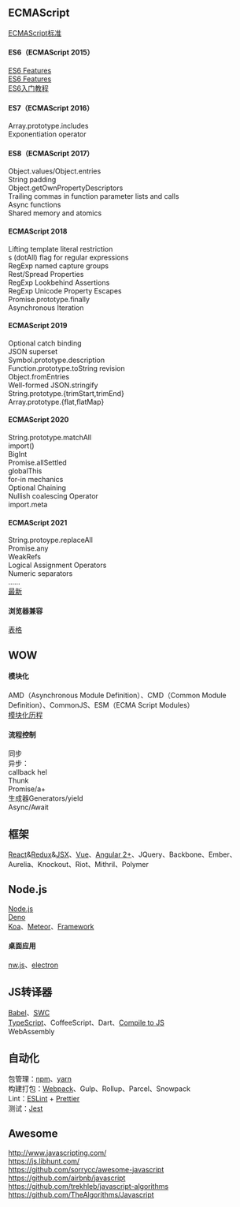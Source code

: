 ## ECMAScript
[ECMAScript标准](https://github.com/tc39/ecma262)

#### ES6（ECMAScript 2015）
[ES6 Features](https://github.com/lukehoban/es6features)    
[ES6 Features](https://github.com/rse/es6-features)    
[ES6入门教程](http://es6.ruanyifeng.com/) 

#### ES7（ECMAScript 2016）
Array.prototype.includes   
Exponentiation operator

#### ES8（ECMAScript 2017）
Object.values/Object.entries   
String padding   
Object.getOwnPropertyDescriptors   
Trailing commas in function parameter lists and calls   
Async functions   
Shared memory and atomics

#### ECMAScript 2018
Lifting template literal restriction   
s (dotAll) flag for regular expressions   
RegExp named capture groups   
Rest/Spread Properties   
RegExp Lookbehind Assertions   
RegExp Unicode Property Escapes   
Promise.prototype.finally   
Asynchronous Iteration

#### ECMAScript 2019
Optional catch binding   
JSON superset   
Symbol.prototype.description   
Function.prototype.toString revision   
Object.fromEntries   
Well-formed JSON.stringify   
String.prototype.{trimStart,trimEnd}   
Array.prototype.{flat,flatMap}

#### ECMAScript 2020
String.prototype.matchAll   
import()   
BigInt   
Promise.allSettled   
globalThis   
for-in mechanics   
Optional Chaining   
Nullish coalescing Operator   
import.meta

#### ECMAScript 2021
String.protoype.replaceAll   
Promise.any   
WeakRefs   
Logical Assignment Operators   
Numeric separators   
……  
[最新](https://github.com/tc39/proposals/blob/master/finished-proposals.md)

#### 浏览器兼容
[表格](http://kangax.github.io/compat-table/)   

## WOW
#### 模块化
AMD（Asynchronous Module Definition）、CMD（Common Module Definition）、CommonJS、ESM（ECMA Script Modules）   
[模块化历程](http://www.cnblogs.com/lvdabao/p/js-modules-develop.html) 

#### 流程控制  
   同步   
   异步：   
      callback hel   
      Thunk   
      Promise/a+   
      生成器Generators/yield   
      Async/Await   

## 框架
[React](https://reactjs.org/)&[Redux](https://redux.js.org)&[JSX](https://facebook.github.io/jsx/)、[Vue](https://cn.vuejs.org/)、[Angular 2+](https://angular.io/)、JQuery、Backbone、Ember、Aurelia、Knockout、Riot、Mithril、Polymer   

## Node.js
[Node.js](https://nodejs.org/)    
[Deno](https://deno.land/)    
[Koa](https://koajs.com/)、[Meteor](https://www.meteor.com/)、[Framework](http://nodeframework.com/) 

#### 桌面应用
[nw.js](https://nwjs.io/)、[electron](https://electronjs.org/)   

## JS转译器
[Babel](https://babeljs.io/)、[SWC](https://swc.rs/)   
[TypeScript](http://www.typescriptlang.org/)、CoffeeScript、Dart、[Compile to JS](https://github.com/jashkenas/coffeescript/wiki/List-of-languages-that-compile-to-JS)   
WebAssembly   

## 自动化
包管理：[npm](https://www.npmjs.com/)、[yarn](https://www.yarnpkg.com/)   
构建打包：[Webpack](https://webpack.js.org/)、Gulp、Rollup、Parcel、Snowpack   
Lint：[ESLint](https://eslint.org/) + [Prettier](https://prettier.io/)   
测试：[Jest](https://jestjs.io/)   

## Awesome
http://www.javascripting.com/   
https://js.libhunt.com/   
https://github.com/sorrycc/awesome-javascript   
https://github.com/airbnb/javascript   
https://github.com/trekhleb/javascript-algorithms   
https://github.com/TheAlgorithms/Javascript
